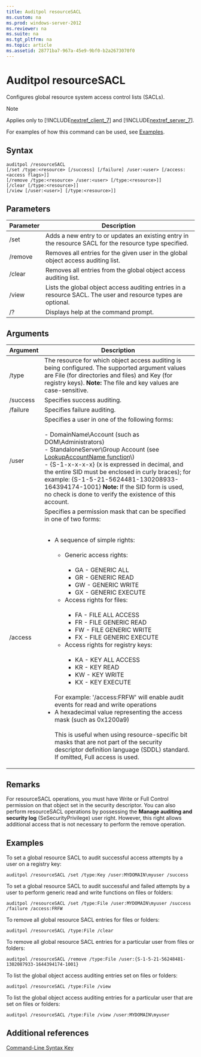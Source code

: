 ```yaml
---
title: Auditpol resourceSACL
ms.custom: na
ms.prod: windows-server-2012
ms.reviewer: na
ms.suite: na
ms.tgt_pltfrm: na
ms.topic: article
ms.assetid: 28771ba7-967a-45e9-9bf0-b2a2673070f0
---
```

# Auditpol resourceSACL
Configures global resource system access control lists \(SACLs\).  
  
> [!NOTE]  
> Applies only to [!INCLUDE[nextref_client_7](includes/nextref_client_7_md.md)] and [!INCLUDE[nextref_server_7](includes/nextref_server_7_md.md)].  
  
For examples of how this command can be used, see [Examples](#BKMK_Examples).  
  
## Syntax  
  
```  
auditpol /resourceSACL  
[/set /type:<resource> [/success] [/failure] /user:<user> [/access:<access flags>]]  
[/remove /type:<resource> /user:<user> [/type:<resource>]]  
[/clear [/type:<resource>]]  
[/view [/user:<user>] [/type:<resource>]]  
```  
  
## Parameters  
  
|Parameter|Description|  
|-------------|---------------|  
|\/set|Adds a new entry to or updates an existing entry in the resource SACL for the resource type specified.|  
|\/remove|Removes all entries for the given user in the global object access auditing list.|  
|\/clear|Removes all entries from the global object access auditing list.|  
|\/view|Lists the global object access auditing entries in a resource SACL. The user and resource types are optional.|  
|\/?|Displays help at the command prompt.|  
  
## Arguments  
  
|Argument|Description|  
|------------|---------------|  
|\/type|The resource for which object access auditing is being configured. The supported argument values are File \(for directories and files\) and Key \(for registry keys\). **Note:** The file and key values are case\-sensitive.|  
|\/success|Specifies success auditing.|  
|\/failure|Specifies failure auditing.|  
|\/user|Specifies a user in one of the following forms:<br /><br />-   DomainName\\Account \(such as DOM\\Administrators\)<br />-   StandaloneServer\\Group Account \(see [LookupAccountName function](http://msdn.microsoft.com/library/windows/desktop/aa379159(v=vs.85).aspx)\)<br />-   {S\-1\-x\-x\-x\-x} \(x is expressed in decimal, and the entire SID must be enclosed in curly braces\); for example: {S\-1\-5\-21\-5624481\-130208933\-164394174\-1001} **Note:**     If the SID form is used, no check is done to verify the existence of this account.|  
|\/access|Specifies a permission mask that can be specified in one of two forms:<br /><br /><ul><li>A sequence of simple rights:<br /><br /><ul><li>Generic access rights:<br /><br /><ul><li>GA \- GENERIC ALL</li><li>GR \- GENERIC READ</li><li>GW \- GENERIC WRITE</li><li>GX \- GENERIC EXECUTE</li></ul></li><li>Access rights for files:<br /><br /><ul><li>FA \- FILE ALL ACCESS</li><li>FR \- FILE GENERIC READ</li><li>FW \- FILE GENERIC WRITE</li><li>FX \- FILE GENERIC EXECUTE</li></ul></li><li>Access rights for registry keys:<br /><br /><ul><li>KA \- KEY ALL ACCESS</li><li>KR \- KEY READ</li><li>KW \- KEY WRITE</li><li>KX \- KEY EXECUTE</li></ul></li></ul><br />    For example: '\/access:FRFW' will enable audit events for read and write operations</li><li>A hexadecimal value representing the access mask \(such as 0x1200a9\)<br /><br />    This is useful when using resource\-specific bit masks that are not part of the security descriptor definition language \(SDDL\) standard. If omitted, Full access is used.</li></ul>|  
  
## Remarks  
For resourceSACL operations, you must have Write or Full Control permission on that object set in the security descriptor. You can also perform resourceSACL operations by possessing the **Manage auditing and security log** \(SeSecurityPrivilege\) user right. However, this right allows additional access that is not necessary to perform the remove operation.  
  
## <a name="BKMK_Examples"></a>Examples  
To set a global resource SACL to audit successful access attempts by a user on a registry key:  
  
```  
auditpol /resourceSACL /set /type:Key /user:MYDOMAIN\myuser /success  
```  
  
To set a global resource SACL to audit successful and failed attempts by a user to perform generic read and write functions on files or folders:  
  
```  
auditpol /resourceSACL /set /type:File /user:MYDOMAIN\myuser /success /failure /access:FRFW  
```  
  
To remove all global resource SACL entries for files or folders:  
  
```  
auditpol /resourceSACL /type:File /clear  
```  
  
To remove all global resource SACL entries for a particular user from files or folders:  
  
```  
auditpol /resourceSACL /remove /type:File /user:{S-1-5-21-56248481-1302087933-1644394174-1001}  
```  
  
To list the global object access auditing entries set on files or folders:  
  
```  
auditpol /resourceSACL /type:File /view  
```  
  
To list the global object access auditing entries for a particular user that are set on files or folders:  
  
```  
auditpol /resourceSACL /type:File /view /user:MYDOMAIN\myuser  
```  
  
## Additional references  
[Command-Line Syntax Key](Command-Line-Syntax-Key.md)  
  

